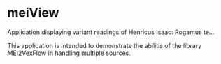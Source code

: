 meiView
=======

Application displaying variant readings of Henricus Isaac: Rogamus te…


This application is intended to demonstrate the abilitis of the 
library MEI2VexFlow in handling multiple sources.
